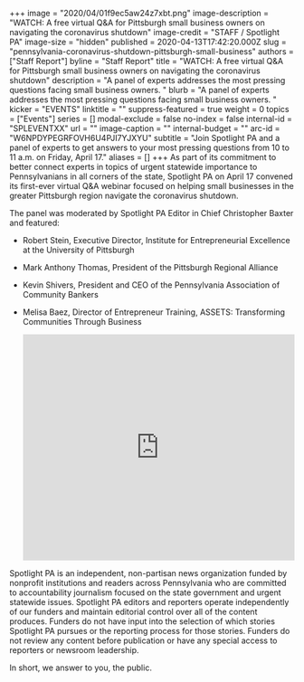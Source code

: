 +++
image = "2020/04/01f9ec5aw24z7xbt.png"
image-description = "WATCH: A free virtual Q&A for Pittsburgh small business owners on navigating the coronavirus shutdown"
image-credit = "STAFF / Spotlight PA"
image-size = "hidden"
published = 2020-04-13T17:42:20.000Z
slug = "pennsylvania-coronavirus-shutdown-pittsburgh-small-business"
authors = ["Staff Report"]
byline = "Staff Report"
title = "WATCH: A free virtual Q&A for Pittsburgh small business owners on navigating the coronavirus shutdown"
description = "A panel of experts addresses the most pressing questions facing small business owners. "
blurb = "A panel of experts addresses the most pressing questions facing small business owners. "
kicker = "EVENTS"
linktitle = ""
suppress-featured = true
weight = 0
topics = ["Events"]
series = []
modal-exclude = false
no-index = false
internal-id = "SPLEVENTXX"
url = ""
image-caption = ""
internal-budget = ""
arc-id = "W6NPDYPEGRFOVH6U4PJI7YJXYU"
subtitle = "Join Spotlight PA and a panel of experts to get answers to your most pressing questions from 10 to 11 a.m. on Friday, April 17."
aliases = []
+++
As part of its commitment to better connect experts in topics of urgent statewide importance to Pennsylvanians in all corners of the state, Spotlight PA on April 17 convened its first-ever virtual Q&amp;A webinar focused on helping small businesses in the greater Pittsburgh region navigate the coronavirus shutdown.

The panel was moderated by Spotlight PA Editor in Chief Christopher Baxter and featured:

* Robert Stein, Executive Director, Institute for Entrepreneurial Excellence at the University of Pittsburgh
* Mark Anthony Thomas, President of the Pittsburgh Regional Alliance
* Kevin Shivers, President and CEO of the Pennsylvania Association of Community Bankers
* Melisa Baez, Director of Entrepreneur Training, ASSETS: Transforming Communities Through Business

  <iframe src="https://player.vimeo.com/video/408939323" width="100%" height="400" frameborder="0" allow="autoplay; fullscreen" allowfullscreen></iframe>

Spotlight PA is an independent, non-partisan news organization funded by nonprofit institutions and readers across Pennsylvania who are committed to accountability journalism focused on the state government and urgent statewide issues. Spotlight PA editors and reporters operate independently of our funders and maintain editorial control over all of the content produces. Funders do not have input into the selection of which stories Spotlight PA pursues or the reporting process for those stories. Funders do not review any content before publication or have any special access to reporters or newsroom leadership.

In short, we answer to you, the public.
